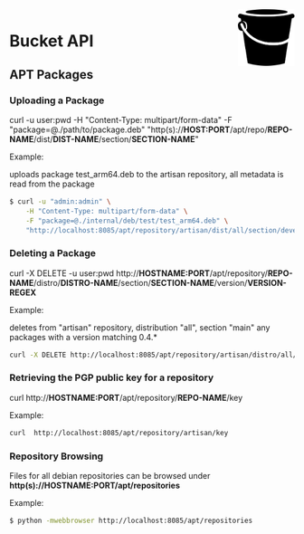 <img src="https://github.com/southwinds-io/bucket/raw/main/bucket.png" width="100" align="right"/>

# Bucket API 

## APT Packages

### Uploading a Package

curl -u user:pwd -H "Content-Type: multipart/form-data" -F "package=@./path/to/package.deb" "http(s)://**HOST:PORT**/apt/repo/**REPO-NAME**/dist/**DIST-NAME**/section/**SECTION-NAME**"

Example:

uploads package test_arm64.deb to the artisan repository, all metadata is read from the package

```bash
$ curl -u "admin:admin" \
    -H "Content-Type: multipart/form-data" \
    -F "package=@./internal/deb/test/test_arm64.deb" \
    "http://localhost:8085/apt/repository/artisan/dist/all/section/devel"
```
### Deleting a Package

curl -X DELETE -u user:pwd http://**HOSTNAME:PORT**/apt/repository/**REPO-NAME**/distro/**DISTRO-NAME**/section/**SECTION-NAME**/version/**VERSION-REGEX**

Example:

deletes from "artisan" repository, distribution "all", section "main" any packages with a version matching 0.4.*

```bash
curl -X DELETE http://localhost:8085/apt/repository/artisan/distro/all/section/main/version/0.4.*
```

### Retrieving the PGP public key for a repository

curl http://**HOSTNAME:PORT**/apt/repository/**REPO-NAME**/key

Example:

```bash
curl  http://localhost:8085/apt/repository/artisan/key
```

### Repository Browsing

Files for all debian repositories can be browsed under **http(s)://HOSTNAME:PORT/apt/repositories**

Example:

```bash
$ python -mwebbrowser http://localhost:8085/apt/repositories
```